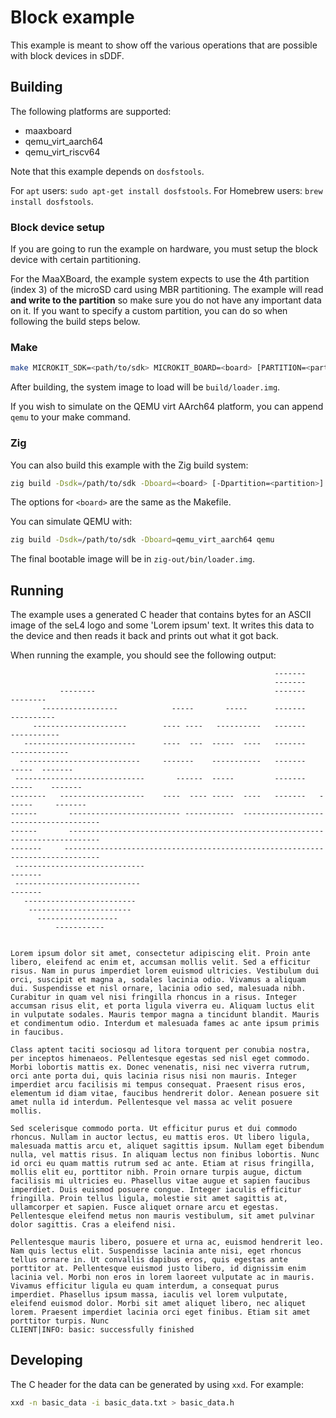 <!--
   Copyright 2022, UNSW
   SPDX-License-Identifier: CC-BY-SA-4.0
-->
# Block example

This example is meant to show off the various operations that are possible
with block devices in sDDF.

## Building

The following platforms are supported:
* maaxboard
* qemu_virt_aarch64
* qemu_virt_riscv64

Note that this example depends on `dosfstools`.

For `apt` users: `sudo apt-get install dosfstools`.
For Homebrew users: `brew install dosfstools`.

### Block device setup

If you are going to run the example on hardware, you must setup the block device
with certain partitioning.

For the MaaXBoard, the example system expects to use the 4th partition (index 3)
of the microSD card using MBR partitioning. The example will read **and write to
the partition** so make sure you do not have any important data on it. If you want
to specify a custom partition, you can do so when following the build steps below.

### Make

```sh
make MICROKIT_SDK=<path/to/sdk> MICROKIT_BOARD=<board> [PARTITION=<partition>]
```

After building, the system image to load will be `build/loader.img`.

If you wish to simulate on the QEMU virt AArch64 platform, you can append `qemu` to your make command.

### Zig

You can also build this example with the Zig build system:
```sh
zig build -Dsdk=/path/to/sdk -Dboard=<board> [-Dpartition=<partition>]
```

The options for `<board>` are the same as the Makefile.

You can simulate QEMU with:
```sh
zig build -Dsdk=/path/to/sdk -Dboard=qemu_virt_aarch64 qemu
```

The final bootable image will be in `zig-out/bin/loader.img`.

## Running

The example uses a generated C header that contains bytes for an ASCII
image of the seL4 logo and some 'Lorem ipsum' text. It writes this data
to the device and then reads it back and prints out what it got back.

When running the example, you should see the following output:
```
                                                           -------
                                                           -------
           --------                                        -------             --------
       -----------------            -----       -----      -------           ----------
     ---------------------        ---- ----   ----------   -------          -----------
   -------------------------      ----  ---  -----  ----   -------        -------------
  ---------------------------     -------    -----------   -------       -----  -------
 -----------------------------       ------  -----         -------     -----    -------
--------   -------------------    ----  ---- -----  ----   -------   ------     -------
------       ------------------------- -----------  --------------------------------------
------       -----------------------------------------------------------------------------
-------     ------------------------------------------------------------------------------
 -----------------------------                                                  -------
 ----------------------------                                                   -------
   -------------------------
    -----------------------
      ------------------
          -----------


Lorem ipsum dolor sit amet, consectetur adipiscing elit. Proin ante libero, eleifend ac enim et, accumsan mollis velit. Sed a efficitur risus. Nam in purus imperdiet lorem euismod ultricies. Vestibulum dui orci, suscipit et magna a, sodales lacinia odio. Vivamus a aliquam dui. Suspendisse et nisl ornare, lacinia odio sed, malesuada nibh. Curabitur in quam vel nisi fringilla rhoncus in a risus. Integer accumsan risus elit, et porta ligula viverra eu. Aliquam luctus elit in vulputate sodales. Mauris tempor magna a tincidunt blandit. Mauris et condimentum odio. Interdum et malesuada fames ac ante ipsum primis in faucibus.

Class aptent taciti sociosqu ad litora torquent per conubia nostra, per inceptos himenaeos. Pellentesque egestas sed nisl eget commodo. Morbi lobortis mattis ex. Donec venenatis, nisi nec viverra rutrum, orci ante porta dui, quis lacinia risus nisi non mauris. Integer imperdiet arcu facilisis mi tempus consequat. Praesent risus eros, elementum id diam vitae, faucibus hendrerit dolor. Aenean posuere sit amet nulla id interdum. Pellentesque vel massa ac velit posuere mollis.

Sed scelerisque commodo porta. Ut efficitur purus et dui commodo rhoncus. Nullam in auctor lectus, eu mattis eros. Ut libero ligula, malesuada mattis arcu et, aliquet sagittis ipsum. Nullam eget bibendum nulla, vel mattis risus. In aliquam lectus non finibus lobortis. Nunc id orci eu quam mattis rutrum sed ac ante. Etiam at risus fringilla, mollis elit eu, porttitor nibh. Proin ornare turpis augue, dictum facilisis mi ultricies eu. Phasellus vitae augue et sapien faucibus imperdiet. Duis euismod posuere congue. Integer iaculis efficitur fringilla. Proin tellus ligula, molestie sit amet sagittis at, ullamcorper et sapien. Fusce aliquet ornare arcu et egestas. Pellentesque eleifend metus non mauris vestibulum, sit amet pulvinar dolor sagittis. Cras a eleifend nisi.

Pellentesque mauris libero, posuere et urna ac, euismod hendrerit leo. Nam quis lectus elit. Suspendisse lacinia ante nisi, eget rhoncus tellus ornare in. Ut convallis dapibus eros, quis egestas ante porttitor at. Pellentesque euismod justo libero, id dignissim enim lacinia vel. Morbi non eros in lorem laoreet vulputate ac in mauris. Vivamus efficitur ligula eu quam interdum, a consequat purus imperdiet. Phasellus ipsum massa, iaculis vel lorem vulputate, eleifend euismod dolor. Morbi sit amet aliquet libero, nec aliquet lorem. Praesent imperdiet lacinia orci eget finibus. Etiam sit amet porttitor turpis. Nunc
CLIENT|INFO: basic: successfully finished
```

## Developing

The C header for the data can be generated by using `xxd`. For example:
```sh
xxd -n basic_data -i basic_data.txt > basic_data.h
```
